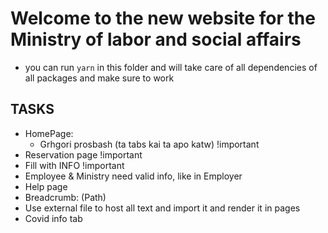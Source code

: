 # Welcome to the new website for the Ministry of labor and social affairs

* you can run `yarn` in this folder and will take care of all dependencies of all packages and make sure to work

## TASKS
- HomePage: 
  - Grhgori prosbash (ta tabs kai ta apo katw) !important
- Reservation page !important
- Fill with INFO !important
- Employee & Ministry need valid info, like in Employer
- Help page
- Breadcrumb: (Path)
- Use external file to host all text and import it and render it in pages
- Covid info tab